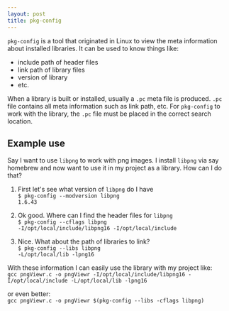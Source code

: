 ```yaml
---
layout: post
title: pkg-config
---
```

`pkg-config` is a tool that originated in Linux to view the meta information about installed libraries. It can be used to know things like: 
- include path of header files
- link path of library files
- version of library
- etc.

When a library is built or installed, usually a `.pc` meta file is produced. `.pc` file contains all meta information such as link path, etc. For `pkg-config` to work with the library, the `.pc` file must be placed in the correct search location.

## Example use
Say I want to use `libpng` to work with png images. I install `libpng` via say homebrew and now want to use it in my project as a library. How can I do that?

1. First let's see what version of `libpng` do I have \
   `$ pkg-config --modversion libpng` \
   `1.6.43`
   
2. Ok good. Where can I find the header files for `libpng` \
   `$ pkg-config --cflags libpng` \
   `-I/opt/local/include/libpng16 -I/opt/local/include`
   
3. Nice. What about the path of libraries to link? \
   `$ pkg-config --libs libpng` \
   `-L/opt/local/lib -lpng16`

With these information I can easily use the library with my project like: \
`gcc pngViewr.c -o pngViewr -I/opt/local/include/libpng16 -I/opt/local/include -L/opt/local/lib -lpng16`

or even better: \
`gcc pngViewr.c -o pngViewr $(pkg-config --libs -cflags libpng)`
   
   
   
